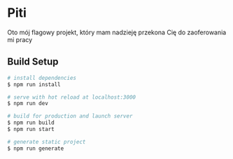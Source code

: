 # Piti

Oto mój flagowy projekt, który mam nadzieję przekona Cię do zaoferowania mi pracy

## Build Setup

``` bash
# install dependencies
$ npm run install

# serve with hot reload at localhost:3000
$ npm run dev

# build for production and launch server
$ npm run build
$ npm run start

# generate static project
$ npm run generate
```
